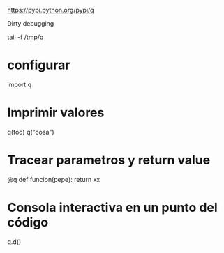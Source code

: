 https://pypi.python.org/pypi/q

Dirty debugging

tail -f /tmp/q

# configurar

import q

# Imprimir valores
q(foo)
q("cosa")


# Tracear parametros y return value
@q
def funcion(pepe):
  return xx

# Consola interactiva en un punto del código
q.d()
